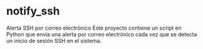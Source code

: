 # notify_ssh
Alerta SSH por correo electrónico  Este proyecto contiene un script en Python que envía una alerta por correo electrónico cada vez que se detecta un inicio de sesión SSH en el sistema.
